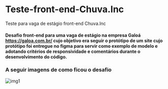 # Teste-front-end-Chuva.Inc
Teste para vaga de estágio front-end Chuva.Inc

#### Desafio front-end para uma vaga de estágio na empresa Galoá https://galoa.com.br/ cujo objetivo era seguir o protótipo de um site cujo protótipo foi entregue no figma para servir como exemplo de modelo e adotando critérios de responsividade e comentários durante o desenvolvimento do código.


### A seguir imagens de como ficou o desafio

![img1](https://user-images.githubusercontent.com/78483210/136907806-6d5c798e-a81f-46e2-9acc-15409f808a72.png)





